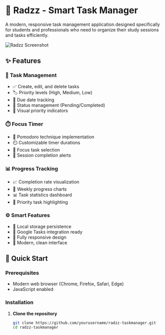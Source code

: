 # 🚀 Radzz - Smart Task Manager

A modern, responsive task management application designed specifically for students and professionals who need to organize their study sessions and tasks efficiently.

![Radzz Screenshot](https://via.placeholder.com/800x400/6366f1/ffffff?text=Radzz+Task+Manager)

## ✨ Features

### 🎯 Task Management
- ✅ Create, edit, and delete tasks
- 🏷️ Priority levels (High, Medium, Low)
- 📅 Due date tracking
- 🔄 Status management (Pending/Completed)
- 🎨 Visual priority indicators

### ⏱️ Focus Timer
- 🍅 Pomodoro technique implementation
- ⏲️ Customizable timer durations
- 🎯 Focus task selection
- 🔔 Session completion alerts

### 📊 Progress Tracking
- 📈 Completion rate visualization
- 📆 Weekly progress charts
- 📊 Task statistics dashboard
- 🎯 Priority task highlighting

### ⚙️ Smart Features
- 💾 Local storage persistence
- 🔗 Google Tasks integration ready
- 📱 Fully responsive design
- 🎨 Modern, clean interface

## 🚀 Quick Start

### Prerequisites
- Modern web browser (Chrome, Firefox, Safari, Edge)
- JavaScript enabled

### Installation

1. **Clone the repository**
   ```bash
   git clone https://github.com/yourusername/radzz-taskmanager.git
   cd radzz-taskmanager